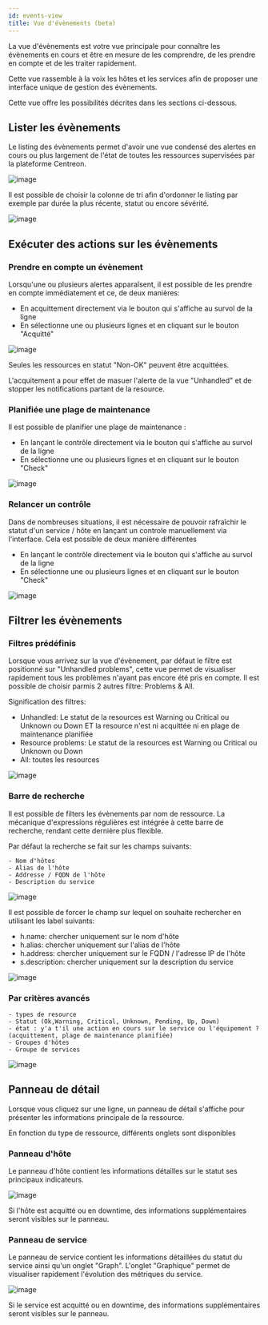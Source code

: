 ```yaml
---
id: events-view
title: Vue d'évènements (beta)
---
```


La vue d'évènements est votre vue principale pour connaître les évènements en cours et être en mesure 
de les comprendre, de les prendre en compte et de les traiter rapidement.

Cette vue rassemble à la voix les hôtes et les services afin de proposer une interface unique de gestion des évènements.

Cette vue offre les possibilités décrites dans les sections ci-dessous.

## Lister les évènements

Le listing des évènements permet d'avoir une vue condensé des alertes en cours ou plus largement de l'état de
toutes les ressources supervisées par la plateforme Centreon.

![image](assets/alerts/events-view/listing.png)

Il est possible de choisir la colonne de tri afin d'ordonner le listing par exemple par durée la plus récente, statut ou encore sévérité. 

![image](assets/alerts/events-view/orderby.gif)

## Exécuter des actions sur les évènements

### Prendre en compte un évènement 

Lorsqu'une ou plusieurs alertes apparaîsent, il est possible de les prendre en compte immédiatement et ce, de deux manières:

- En acquittement directement via le bouton qui s'affiche au survol de la ligne 
- En sélectionne une ou plusieurs lignes et en cliquant sur le bouton "Acquitté"

![image](assets/alerts/events-view/acknowledgement.gif)

Seules les ressources en statut "Non-OK" peuvent être acquittées.

L'acquitement a pour effet de masuer l'alerte de la vue "Unhandled" et de stopper 
les notifications partant de la resource.

### Planifiée une plage de maintenance

Il est possible de planifier une plage de maintenance :

- En lançant le contrôle directement via le bouton qui s'affiche au survol de la ligne 
- En sélectionne une ou plusieurs lignes et en cliquant sur le bouton "Check"

![image](assets/alerts/events-view/downtime.gif)

### Relancer un contrôle

Dans de nombreuses situations, il est nécessaire de pouvoir rafraîchir le statut d'un service / hôte en 
lançant un controle manuellement via l'interface. Cela est possible de deux manière différentes 

- En lançant le contrôle directement via le bouton qui s'affiche au survol de la ligne 
- En sélectionne une ou plusieurs lignes et en cliquant sur le bouton "Check"

![image](assets/alerts/events-view/check.gif)


## Filtrer les évènements 

### Filtres prédéfinis

Lorsque vous arrivez sur la vue d'évènement, par défaut le filtre est positionné sur "Unhandled problems", cette 
vue permet de visualiser rapidement tous les problèmes n'ayant pas encore été pris en compte. Il est possible
de choisir parmis 2 autres filtre: Problems & All. 

Signification des filtres:

- Unhandled: Le statut de la resources est Warning ou Critical ou Unknown ou Down ET la resource n'est ni acquittée ni en plage de maintenance planifiée
- Resource problems: Le statut de la resources est Warning ou Critical ou Unknown ou Down
- All: toutes les resources

![image](assets/alerts/events-view/predefined-filters.gif)

### Barre de recherche 

Il est possible de filters les évènements par nom de ressource. La mécanique d'expressions régulières est intégrée 
à cette barre de recherche, rendant cette dernière plus flexible.

Par défaut la recherche se fait sur les champs suivants:

    - Nom d'hôtes
    - Alias de l'hôte
    - Addresse / FQDN de l'hôte
    - Description du service

![image](assets/alerts/events-view/simple-search.png)

Il est possible de forcer le champ sur lequel on souhaite rechercher en utilisant les label suivants:

- h.name: chercher uniquement sur le nom d'hôte
- h.alias: chercher uniquement sur l'alias de l'hôte
- h.address: chercher uniquement sur le FQDN / l'adresse IP de l'hôte
- s.description: chercher uniquement sur la description du service

![image](assets/alerts/events-view/label-search.png)

### Par critères avancés

    - types de resource    
    - Statut (Ok,Warning, Critical, Unknown, Pending, Up, Down)
    - état : y'a t'il une action en cours sur le service ou l'équipement ? (acquittement, plage de maintenance planifiée)
    - Groupes d'hôtes
    - Groupe de services 

![image](assets/alerts/events-view/advanced-search.png)


## Panneau de détail

Lorsque vous cliquez sur une ligne, un panneau de détail s'affiche pour présenter les informations principale de la ressource.

En fonction du type de ressource, différents onglets sont disponibles

### Panneau d'hôte

Le panneau d'hôte contient les informations détailles sur le statut ses principaux indicateurs.

![image](assets/alerts/events-view/host-panel.gif)

Si l'hôte est acquitté ou en downtime, des informations supplémentaires seront visibles sur le panneau.

### Panneau de service

Le panneau de service contient les informations détaillées du statut du service ainsi qu'un onglet "Graph". L'onglet 
"Graphique" permet de visualiser rapidement l'évolution des métriques du service.

![image](assets/alerts/events-view/service-panel.gif)

Si le service est acquitté ou en downtime, des informations supplémentaires seront visibles sur le panneau.
